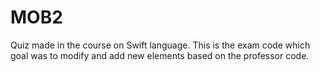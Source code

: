 # MOB2

Quiz made in the course on Swift language. This is the exam code which goal was to modify and add new elements based on the professor code.  

